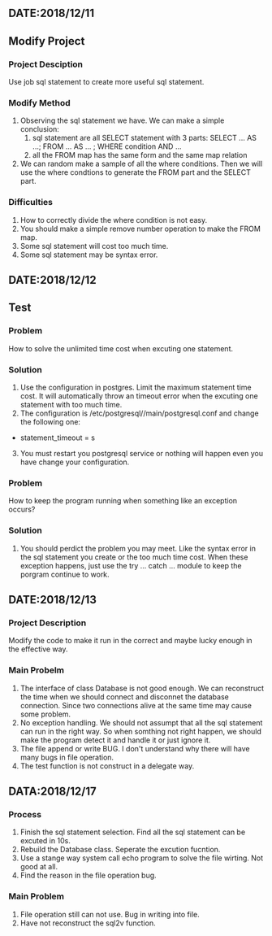 ## DATE:2018/12/11
## Modify Project
### Project Desciption
Use job sql statement to create more useful sql statement.
### Modify Method
1. Observing the sql statement we have. We can make a simple conclusion:
   1. sql statement are all SELECT statement with 3 parts: SELECT ... AS ...; FROM ... AS ... ; WHERE condition AND ...
   2. all the FROM map has the same form and the same map relation
2. We can random make a sample of all the where conditions. Then we will use the where condtions to generate the FROM part and the SELECT part.
### Difficulties
1. How to correctly divide the where condition is not easy.
2. You should make a simple remove number operation to make the FROM map.
3. Some sql statement will cost too much time.
4. Some sql statement may be syntax error.

## DATE:2018/12/12
## Test
### Problem
How to solve the unlimited time cost when excuting one statement.

### Solution
1. Use the configuration in postgres. Limit the maximum statement time cost. It will automatically throw an timeout error when the excuting one statement with too much time.
2. The configuration is /etc/postgresql/<version>/main/postgresql.conf and change the following one:
- statement_timeout = <need>s
3. You must restart you postgresql service or nothing will happen even you have change your configuration. 

### Problem
How to keep the program running when something like an exception occurs?

### Solution
1. You should perdict the problem you may meet. Like the syntax error in the sql statement you create or the too much time cost. When these exception happens, just use the try ... catch ... module to keep the porgram continue to work.

## DATE:2018/12/13

### Project Description
Modify the code to make it run in the correct and maybe lucky enough in the effective way.

### Main Probelm
1. The interface of class Database is not good enough. We can reconstruct the time when we should connect and disconnet the database connection. Since two connections alive at the same time may cause some problem.
2. No exception handling. We should not assumpt that all the sql statement can run in the right way. So when somthing not right happen, we should make the program detect it and handle it or just ignore it.
3. The file append or write BUG. I don't understand why there will have many bugs in file operation.
4. The test function is not construct in a delegate way.

## DATA:2018/12/17

### Process
1. Finish the sql statement selection. Find all the sql statement can be excuted in 10s.
2. Rebuild the Database class. Seperate the excution fucntion.
3. Use a stange way system call echo program to solve the file wirting. Not good at all.
4. Find the reason in the file operation bug.

### Main Problem
1. File operation still can not use. Bug in writing into file.
2. Have not reconstruct the sql2v function.